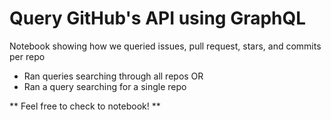 # Query GitHub's API using GraphQL

Notebook showing how we queried issues, pull request, stars, and commits per repo
- Ran queries searching through all repos
OR
- Ran a query searching for a single repo

** Feel free to check to notebook! **
